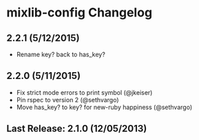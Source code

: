 # mixlib-config Changelog

## 2.2.1 (5/12/2015)

- Rename key? back to has_key?

## 2.2.0 (5/11/2015)

- Fix strict mode errors to print symbol (@jkeiser)
- Pin rspec to version 2 (@sethvargo)
- Move has_key? to key? for new-ruby happiness (@sethvargo)

## Last Release: 2.1.0 (12/05/2013)
